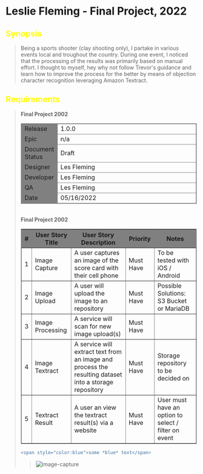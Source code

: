 # Leslie Fleming - Final Project, 2022

## <font style="color:yellow">Synopsis</font>
> Being a sports shooter (clay shooting only), I partake in various events local and troughout the country. During one event, I noticed that the processing of the results was primarily based on manual effort. I thought to myself, hey why not follow Trevor's guidance and learn how to improve the process for the better by means of objection character recognition leveraging Amazon Textract.

## <font style="color:yellow">Requirements </font>

> <table border=1 bordercolor="grey"><b>Final Project 2002</b><br/>
>   <tr><td style="border-width:1;border-color:grey;background-color: grey">Release</td><td style="border-color:grey; width: 25em">1.0.0</td></tr>
>   <tr><td style="border-width:1;border-color:grey;background-color: grey">Epic</td><td style="border-color:grey; width: 25em">n/a</td></tr>
>   <tr><td style="border-width:1;border-color:grey;background-color: grey">Document Status</td><td style="border-color:grey; width: 25em">Draft</td></tr>
>   <tr><td style="border-width:1;border-color:grey;background-color: grey">Designer</td><td style="border-color:grey; width: 25em">Les Fleming</td></tr>
>   <tr><td style="border-width:1;border-color:grey;background-color: grey">Developer</td><td style="border-color:grey; width: 25em">Les Fleming</td></tr>
>   <tr><td style="border-width:1;border-color:grey;background-color: grey">QA</td><td style="border-color:grey; width: 25em">Les Fleming</td></tr>
>   <tr><td style="border-width:1;border-color:grey;background-color: grey">Date</td><td style="border-color:grey; width: 25em">05/16/2022</td></tr>
>  </table>
> <br/>
> <table border=1 bordercolor="grey"><b>Final Project 2002</b><br/>
>   <th style="background-color: grey">#</th>
>   <th style="background-color: grey">User Story Title</th>
>   <th style="background-color: grey">User Story Description</th>
>   <th style="background-color: grey">Priority</th>
>   <th style="background-color: grey">Notes</th>
>   <tr><td>1</td><td>Image Capture</td><td>A user captures an image of the score card with their cell phone</td><td>Must Have</td><td>To be tested with iOS / Android</td></tr>
>   <tr><td>2</td><td>Image Upload</td><td>A user will upload the image to an repository </td><td>Must Have</td><td>Possible Solutions: S3 Bucket or MariaDB</td></tr>
>   <tr><td>3</td><td>Image Processing</td><td>A service will scan for new image upload(s)</td><td>Must Have</td><td></td></tr>
>   <tr><td>4</td><td>Image Textract</td><td>A service will extract text from an image and process the resulting dataset into a storage repository</td><td>Must Have</td><td>Storage repository to be decided on</td></tr>
>   <tr><td>5</td><td>Textract Result</td><td>A user an view the textract result(s) via a website</td><td>Must Have</td><td>User must have an option to select / filter on event</td></tr>
</table>

```diff
<span style="color:blue">some *blue* text</span>
```




<!--
    link(s) for displaying plantUml in Github
-->
> ![image-capture](http://www.plantuml.com/plantuml/proxy?cache=no&src=https://raw.githubusercontent.com/Les-Linux/com.elbicon.coderscampus.project/main/clsg/src/main/resources/markdown/plantuml/uc-ScorecardImageCapture.puml)

